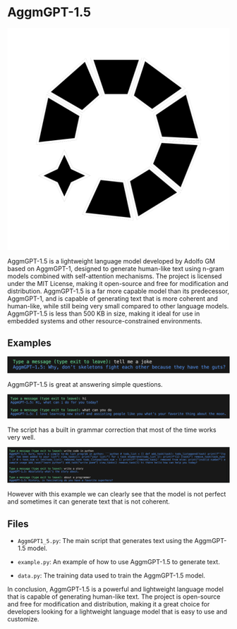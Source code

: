 # AggmGPT-1.5

![logo](logo.png)

AggmGPT-1.5 is a lightweight language model developed by Adolfo GM based on AggmGPT-1, designed to generate human-like text using n-gram models combined with self-attention mechanisms. The project is licensed under the MIT License, making it open-source and free for modification and distribution. AggmGPT-1.5 is a far more capable model than its predecessor, AggmGPT-1, and is capable of generating text that is more coherent and human-like, while still being very small compared to other language models. AggmGPT-1.5 is less than 500 KB in size, making it ideal for use in embedded systems and other resource-constrained environments.
 
## Examples

![example](example.png)

AggmGPT-1.5 is great at answering simple questions.

![example](example2.png)

The script has a built in grammar correction that most of the time works very well.

![example](example3.png)

However with this example we can clearly see that the model is not perfect and sometimes it can generate text that is not coherent.

## Files

- `AggmGPT1_5.py`: The main script that generates text using the AggmGPT-1.5 model.

- `example.py`: An example of how to use AggmGPT-1.5 to generate text.

- `data.py`: The training data used to train the AggmGPT-1.5 model.


In conclusion, AggmGPT-1.5 is a powerful and lightweight language model that is capable of generating human-like text. The project is open-source and free for modification and distribution, making it a great choice for developers looking for a lightweight language model that is easy to use and customize.
